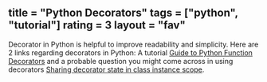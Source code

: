 title = "Python Decorators"
tags = ["python", "tutorial"]
rating = 3
layout = "fav"
---

Decorator in Python is helpful to improve readability and simplicity. Here are
2 links regarding decorators in Python: A tutorial
[Guide to Python Function Decorators](1) and a probable question you might come
across in using decorators
[Sharing decorator state in class instance scope](2).



[1]:https://www.thecodeship.com/patterns/guide-to-python-function-decorators/
[2]:https://stackoverflow.com/questions/15543484/pass-parameters-to-a-decorator-for-a-class-method-is-to-be-decorated
